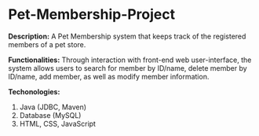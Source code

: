 # Pet-Membership-Project
**Description:**
A Pet Membership system that keeps track of the registered members of a pet store.

**Functionalities:**
Through interaction with front-end web user-interface, the system allows users to search for member by ID/name, delete member by ID/name, add member, as well as modify member information.

**Techonologies:**
1. Java (JDBC, Maven)
2. Database (MySQL)
3. HTML, CSS, JavaScript